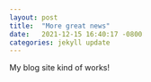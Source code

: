 ```yaml
---
layout: post
title:  "More great news"
date:   2021-12-15 16:40:17 -0800
categories: jekyll update
---
```

My blog site kind of works!
